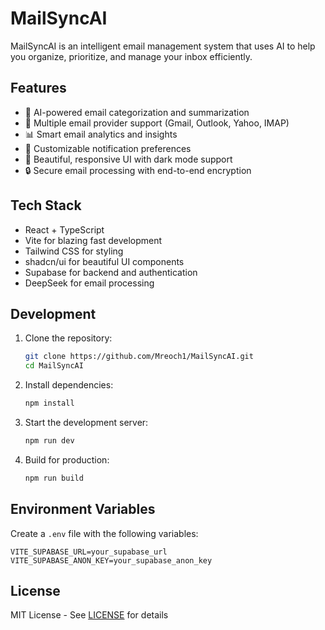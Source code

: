 # MailSyncAI

MailSyncAI is an intelligent email management system that uses AI to help you organize, prioritize, and manage your inbox efficiently.

## Features

- 📧 AI-powered email categorization and summarization
- 🔄 Multiple email provider support (Gmail, Outlook, Yahoo, IMAP)
- 📊 Smart email analytics and insights
- 🔔 Customizable notification preferences
- 🎨 Beautiful, responsive UI with dark mode support
- 🔒 Secure email processing with end-to-end encryption

## Tech Stack

- React + TypeScript
- Vite for blazing fast development
- Tailwind CSS for styling
- shadcn/ui for beautiful UI components
- Supabase for backend and authentication
- DeepSeek for email processing

## Development

1. Clone the repository:
   ```bash
   git clone https://github.com/Mreoch1/MailSyncAI.git
   cd MailSyncAI
   ```

2. Install dependencies:
   ```bash
   npm install
   ```

3. Start the development server:
   ```bash
   npm run dev
   ```

4. Build for production:
   ```bash
   npm run build
   ```

## Environment Variables

Create a `.env` file with the following variables:

```env
VITE_SUPABASE_URL=your_supabase_url
VITE_SUPABASE_ANON_KEY=your_supabase_anon_key
```

## License

MIT License - See [LICENSE](LICENSE) for details
